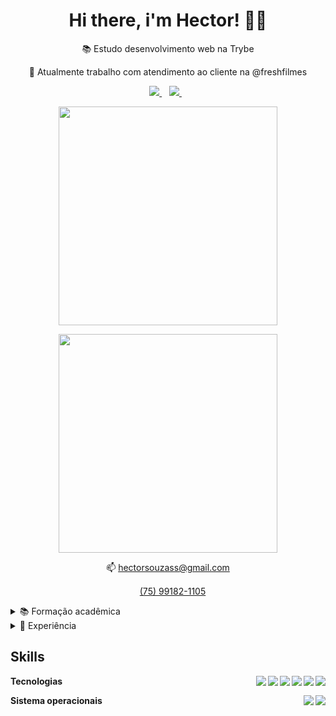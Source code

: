 <h1 align='center'>
  Hi there, i'm Hector! 👋🏾
</h1>

<p align='center'>
  📚 Estudo desenvolvimento web na Trybe
</p>
<p align='center'>
  🏢 Atualmente trabalho com atendimento ao cliente na @freshfilmes 
</p>


<p align='center'>
  
  <a href="https://www.linkedin.com/in/hectorsouza/">
    <img src="https://img.shields.io/badge/linkedin-%230077B5.svg?&style=for-the-badge&logo=linkedin&logoColor=white" />
  </a>&nbsp;&nbsp;
  <a href="https://instagram.com/_euHec">
    <img src="https://img.shields.io/badge/instagram-%23E4405F.svg?&style=for-the-badge&logo=instagram&logoColor=white" />        
  </a>&nbsp;&nbsp;
  
</p>

<p align='center'>
  <a href="#"><img src="https://github-readme-stats.vercel.app/api?username=euHec&show_icons=true&count_private=true&theme=merko" width="350"></a>
</p>
<p align='center'>
  <a href="#"><img src="https://github-readme-stats.vercel.app/api/top-langs/?username=euHec&hide_progress=false&theme=merko" width="350"></a>
</p>

<p align='center'>
  📫 <a href='mailto:hectorsouzass@gmail.com'>hectorsouzass@gmail.com</a>
<p align='center'>
  <img src="https://cdn-icons-png.flaticon.com/512/220/220236.png" width='15px' /><a href='https://wa.me/5575991821105'>(75) 99182-1105</a>
</p>

<details>
  <summary>📚 Formação acadêmica</summary>

## Instituições
- 📖 **Desenvolvimento Web**\
📆 2022 - 2023\
📍 **Trybe** - Brazil

- 📖 **Sistema de informação**\
📆 2019 - Em pausa\
📍 **UNIFTC** - Feira de Santana, Brazil
  
- 📖 **Técnico em mecânica**\
📆 2016 - 2018\
📍 **SENAI** - Feira de Santana, Brazil

</details>

<details>
  <summary>📃 Experiência</summary>

## Instituições
- 📍 **Fresh Filmes**\
  👨‍💻 Novos negócios\
  📆 fev de 2023 - o momento

- 📍 **CMT - Conecta Minas**\
  👨‍💻 Líder de equipe de cobrança\
  📆 jan de 2022 - mar de 2023

- 📍 **Fresh Filmes**\
  👨‍💻 Novos negócios\
  📆abr de 2021 - jul de 2022

- 📍 **RankMyApp - Pulse Solution**\
  👨‍💻 Analista de novos negócios\
  📆jun de 2021 - nov de 2021

- 📍 **Huggy**\
  👨‍💻 Executivo de vendas\
  📆jan de 2019 - mar de 2021

- 📍 **Pedreira Rio Branco**\
  👨‍💻 Jovem Aprendiz\
  📆set de 2017 - jul de 2018

</details>

## Skills

<img align="right" src="https://img.shields.io/badge/Testing Library-fa383e?logo=TestingLibrary&logoColor=white" />
<img align="right" src="https://img.shields.io/badge/Jest-00a400?logo=JEST&logoColor=white" />
<img align="right" src="https://img.shields.io/badge/React-4479A1?logo=react&logoColor=white" />
<img align="right" src="https://img.shields.io/badge/JavaScript-ffff00?logo=JavaScript&logoColor=black" />
<img align="right" src="https://img.shields.io/badge/HTML-e34c26?logo=HTML&logoColor=white" />
<img align="right" src="https://img.shields.io/badge/CSS-563d7c?logo=CSS&logoColor=white" />

**Tecnologias**

<img align="right" src="https://img.shields.io/badge/Ubuntu-E95420?logo=ubuntu&logoColor=white" />
<img align="right" src="https://img.shields.io/badge/Windows-0078D6?logo=windows&logoColor=white" />

**Sistema operacionais**

<!--

**euHec/euHec** is a ✨ _special_ ✨ repository because its `README.md` (this file) appears on your GitHub profile.

Here are some ideas to get you started:

-->
